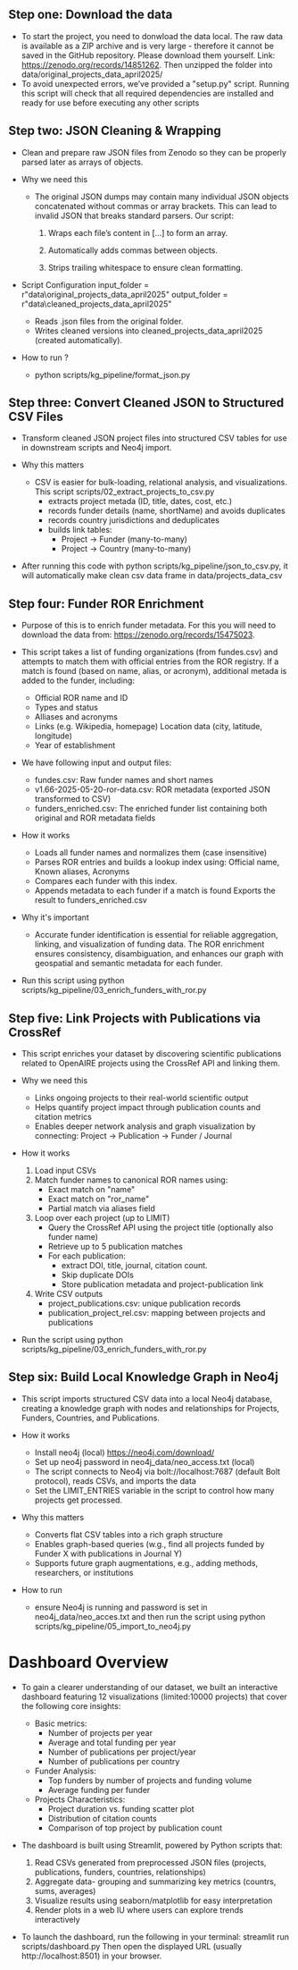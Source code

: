 ## Step one: Download the data
- To start the project, you need to donwload the data local. The raw data is available as a ZIP archive and is very large - therefore it cannot be saved in the GitHub repository. Please download them yourself. Link: https://zenodo.org/records/14851262. Then unzipped the folder into data/original_projects_data_april2025/
- To avoid unexpected errors, we’ve provided a "setup.py" script. Running this script will check that all required dependencies are installed and ready for use before executing any other scripts


## Step two: JSON Cleaning & Wrapping 
- Clean and prepare raw JSON files from Zenodo so they can be properly parsed later as arrays of objects.

- Why we need this 
    - The original JSON dumps may contain many individual JSON objects concatenated without commas or array brackets. This can lead to invalid JSON that breaks standard parsers. Our script:

        1) Wraps each file’s content in [...] to form an array.

        2) Automatically adds commas between objects.

        3) Strips trailing whitespace to ensure clean formatting.

- Script Configuration 
    input_folder = r"data\original_projects_data_april2025"
    output_folder = r"data\cleaned_projects_data_april2025"
    - Reads .json files from the original folder.
    - Writes cleaned versions into cleaned_projects_data_april2025 (created automatically).

- How to run ?
    - python scripts/kg_pipeline/format_json.py


## Step three: Convert Cleaned JSON to Structured CSV Files 
- Transform cleaned JSON project files into structured CSV tables for use in downstream scripts and Neo4j import.

- Why this matters
    - CSV is easier for bulk-loading, relational analysis, and visualizations. This script scripts/02_extract_projects_to_csv.py 
        - extracts project metada (ID, title, dates, cost, etc.)
        - records funder details (name, shortName) and avoids duplicates
        - records country jurisdictions and deduplicates
        - builds link tables: 
            - Project -> Funder (many-to-many)
            - Project -> Country (many-to-many)
- After running this code with python scripts/kg_pipeline/json_to_csv.py, it will automatically make clean csv data frame in data/projects_data_csv


## Step four: Funder ROR Enrichment
- Purpose of this is to enrich funder metadata. For this you will need to download the data from: https://zenodo.org/records/15475023.

- This script takes a list of funding organizations (from fundes.csv) and attempts to match them with official entries from the ROR registry. If a match is found (based on name, alias, or acronym), additional metada is added to the funder, including:
    - Official ROR name and ID
    - Types and status
    - Alliases and acronyms 
    - Links (e.g. Wikipedia, homepage)
    Location data (city, latitude, longitude)
    - Year of establishment

- We have following input and output files:
    - fundes.csv: Raw funder names and short names
    -  v1.66-2025-05-20-ror-data.csv: ROR metadata (exported JSON transformed to CSV)
    - funders_enriched.csv: The enriched funder list containing both original and ROR metadata fields

- How it works
    - Loads all funder names and normalizes them (case insensitive)
    - Parses ROR entries and builds a lookup index using: Official name, Known aliases, Acronyms
    - Compares each funder with this index.
    - Appends metadata to each funder if a match is found
    Exports the result to funders_enriched.csv

- Why it's important
    - Accurate funder identification is essential for reliable aggregation, linking, and visualization of funding data. The ROR enrichment ensures consistency, disambiguation, and enhances our graph with geospatial and semantic metadata for each funder.
- Run this script using python scripts/kg_pipeline/03_enrich_funders_with_ror.py

## Step five: Link Projects with Publications via CrossRef
- This script enriches your dataset by discovering scientific publications related to OpenAIRE projects using the CrossRef API and linking them.

- Why we need this
    - Links ongoing projects to their real-world scientific output
    - Helps quantify project impact through publication counts and citation metrics
    - Enables deeper network analysis and graph visualization by connecting:
Project → Publication → Funder / Journal

- How it works
    1) Load input CSVs 
    2) Match funder names to canonical ROR names using: 
        - Exact match on "name"
        - Exact match on "ror_name"
        - Partial match via aliases field
    3) Loop over each project (up to LIMIT)
        - Query the CrossRef API using the project title (optionally also funder name)
        - Retrieve up to 5 publication matches
        - For each publication: 
            - extract DOI, title, journal, citation count.
            - Skip duplicate DOIs
            - Store publication metadata and project-publication link
    4) Write CSV outputs
        - project_publications.csv: unique publication records
        - publication_project_rel.csv: mapping between projects and publications

- Run the script using python scripts/kg_pipeline/03_enrich_funders_with_ror.py

## Step six: Build Local Knowledge Graph in Neo4j
- This script imports structured CSV data into a local Neo4j database, creating a knowledge graph with nodes and relationships for Projects, Funders, Countries, and Publications.

- How it works 
    - Install neo4j (local) https://neo4j.com/download/ 
    - Set up neo4j password in neo4j_data/neo_access.txt (local)
    - The script connects to Neo4j via bolt://localhost:7687 (default Bolt protocol), reads CSVs, and imports the data 
    - Set the LIMIT_ENTRIES variable in the script to control how many projects get processed.
- Why this matters
    - Converts flat CSV tables into a rich graph structure
    - Enables graph-based queries (w.g., find all projects funded by Funder X with publications in Journal Y)
    - Supports future graph augmentations, e.g., adding methods, researchers, or institutions

- How to run
    - ensure Neo4j is running and password is set in neo4j_data/neo_acces.txt and then run the script using python scripts/kg_pipeline/05_import_to_neo4j.py


# Dashboard Overview
- To gain a clearer understanding of our dataset, we built an interactive dashboard featuring 12 visualizations (limited:10000 projects) that cover the following core insights: 
    - Basic metrics:
        - Number of projects per year
        - Average and total funding per year
        - Number of publications per project/year
        - Number of publications per country
    - Funder Analysis:
        - Top funders by number of projects and funding volume
        - Average funding per funder
    - Projects Characteristics:
        - Project duration vs. funding scatter plot
        - Distribution of citation counts
        - Comparison of top project by publication count

- The dashboard is built using Streamlit, powered by Python scripts that: 
    1) Read CSVs generated from preprocessed JSON files (projects, publications, funders, countries, relationships)
    2) Aggregate data- grouping and summarizing key metrics (countrs, sums, averages)
    3) Visualize results using seaborn/matplotlib for easy interpretation
    4) Render plots in a web IU where users can explore trends interactively
- To launch the dashboard, run the following in your terminal:
streamlit run scripts/dashboard.py
Then open the displayed URL (usually http://localhost:8501) in your browser.


